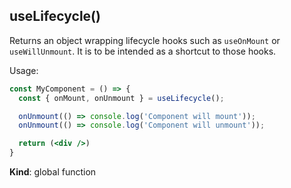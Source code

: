 <a name="useLifecycle"></a>

## useLifecycle()
Returns an object wrapping lifecycle hooks such as `useOnMount` or `useWillUnmount`.
It is to be intended as a shortcut to those hooks.

Usage:

```jsx harmony
const MyComponent = () => {
  const { onMount, onUnmount } = useLifecycle();

  onUnmount(() => console.log('Component will mount'));
  onUnmount(() => console.log('Component will unmount'));

  return (<div />)
}
```

**Kind**: global function  
